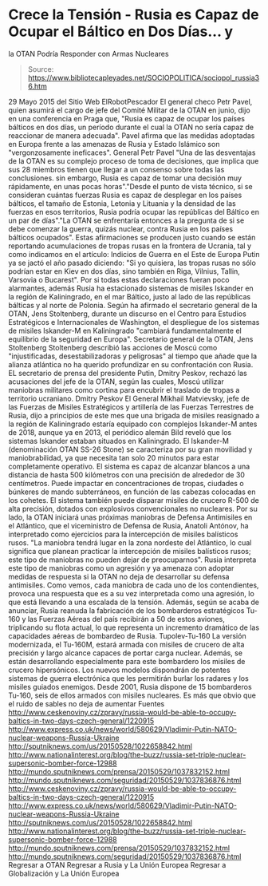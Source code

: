 # Crece la Tensión - Rusia es Capaz de Ocupar el Báltico en Dos Días... y 
la OTAN Podría Responder con Armas Nucleares

> Source: https://www.bibliotecapleyades.net/SOCIOPOLITICA/sociopol_russia36.htm

29 Mayo 2015
del Sitio Web ElRobotPescador
El general checo Petr Pavel, quien asumirá el cargo de jefe del Comité Militar de la OTAN en junio, dijo en una conferencia en Praga que,
"Rusia es capaz de ocupar los países bálticos en dos días, un período durante el cual la OTAN no sería capaz de reaccionar de manera adecuada".
Pavel afirma que las medidas adoptadas en Europa frente a las amenazas de Rusia y Estado Islámico son "vergonzosamente ineficaces".
General Petr Pavel
"Una de las desventajas de la OTAN es su complejo proceso de toma de decisiones, que implica que sus 28 miembros tienen que llegar a un consenso sobre todas las conclusiones. sin embargo, Rusia es capaz de tomar una decisión muy rápidamente, en unas pocas horas"."Desde el punto de vista técnico, si se consideran cuántas fuerzas Rusia es capaz de desplegar en los países bálticos, el tamaño de Estonia, Letonia y Lituania y la densidad de las fuerzas en esos territorios, Rusia podría ocupar las repúblicas del Báltico en un par de días"."La OTAN se enfrentaría entonces a la pregunta de si se debe comenzar la guerra, quizás nuclear, contra Rusia en los países bálticos ocupados".
Estas afirmaciones se producen justo cuando se están reportando acumulaciones de tropas rusas en la frontera de Ucrania, tal y como indicamos en el artículo: Indicios de Guerra en el Este de Europa
Putin ya se jactó el año pasado diciendo:
"Si yo quisiera, las tropas rusas no sólo podrían estar en Kiev en dos días, sino también en Riga, Vilnius, Tallin, Varsovia o Bucarest".
Por si todas estas declaraciones fueran poco alarmantes, además Rusia ha estacionado sistemas de misiles Iskander en la región de Kaliningrado, en el mar Báltico, justo al lado de las repúblicas bálticas y al norte de Polonia. Según ha afirmado el secretario general de la OTAN, Jens Stoltenberg, durante un discurso en el Centro para Estudios Estratégicos e Internacionales de Washington, el despliegue de los sistemas de misiles Iskander-M en Kaliningrado "cambiará fundamentalmente el equilibrio de la seguridad en Europa".
Secretario general de la OTAN,
Jens Stoltenberg
Stoltenberg describió las acciones de Moscú como "injustificadas, desestabilizadoras y peligrosas" al tiempo que añade que la alianza atlántica no ha querido profundizar en su confrontación con Rusia. EL secretario de prensa del presidente Putin, Dmitry Peskov, rechazó las acusaciones del jefe de la OTAN, según las cuales, Moscú utilizar maniobras militares como cortina para encubrir el traslado de tropas a territorio ucraniano.
Dmitry Peskov
El General Mikhail Matvievsky, jefe de las Fuerzas de Misiles Estratégicos y artillería de las Fuerzas Terrestres de Rusia, dijo a principios de este mes que una brigada de misiles reasignado a la región de Kaliningrado estaría equipado con complejos Iskander-M antes de 2018, aunque ya en 2013, el periódico alemán Bild reveló que los sistemas Iskander estaban situados en Kaliningrado.
El Iskander-M (denominación OTAN SS-26 Stone) se caracteriza por su gran movilidad y maniobrabilidad, ya que necesita tan solo 20 minutos para estar completamente operativo. El sistema es capaz de alcanzar blancos a una distancia de hasta 500 kilómetros con una precisión de alrededor de 30 centímetros. Puede impactar en concentraciones de tropas, ciudades o búnkeres de mando subterráneos, en función de las cabezas colocadas en los cohetes.
El sistema también puede disparar misiles de crucero R-500 de alta precisión, dotados con explosivos convencionales no nucleares. Por su lado, la OTAN iniciará unas próximas maniobras de Defensa Antimisiles en el Atlántico, que el viceministro de Defensa de Rusia, Anatoli Antónov, ha interpretado como ejercicios para la intercepción de misiles balísticos rusos.
"La maniobra tendrá lugar en la zona nordeste del Atlántico, lo cual significa que planean practicar la intercepción de misiles balísticos rusos; este tipo de maniobras no pueden dejar de preocuparnos".
Rusia interpreta este tipo de maniobras como un agresión y ya amenaza con adoptar medidas de respuesta si la OTAN no deja de desarrollar su defensa antimisiles.
Como vemos, cada maniobra de cada uno de los contendientes, provoca una respuesta que es a su vez interpretada como una agresión, lo que está llevando a una escalada de la tensión. Además, según se acaba de anunciar, Rusia reanuda la fabricación de los bombarderos estratégicos Tu-160 y las Fuerzas Aéreas del país recibirán a 50 de estos aviones, triplicando su flota actual, lo que representa un incremento dramático de las capacidades aéreas de bombardeo de Rusia.
Tupolev-Tu-160
La versión modernizada, el Tu-160M, estará armada con misiles de crucero de alta precisión y largo alcance capaces de portar carga nuclear.
Además, se están desarrollando especialmente para este bombardero los misiles de crucero hipersónicos. Los nuevos modelos dispondrán de potentes sistemas de guerra electrónica que les permitirán burlar los radares y los misiles guiados enemigos. Desde 2001, Rusia dispone de 15 bombarderos Tu-160, seis de ellos armados con misiles nucleares. Es más que obvio que el ruido de sables no deja de aumentar
Fuentes
http://www.ceskenoviny.cz/zpravy/russia-would-be-able-to-occupy-baltics-in-two-days-czech-general/1220915 http://www.express.co.uk/news/world/580629/Vladimir-Putin-NATO-nuclear-weapons-Russia-Ukraine http://sputniknews.com/us/20150528/1022658842.html http://www.nationalinterest.org/blog/the-buzz/russia-set-triple-nuclear-supersonic-bomber-force-12988 http://mundo.sputniknews.com/prensa/20150529/1037832152.html http://mundo.sputniknews.com/seguridad/20150529/1037836876.html
http://www.ceskenoviny.cz/zpravy/russia-would-be-able-to-occupy-baltics-in-two-days-czech-general/1220915
http://www.express.co.uk/news/world/580629/Vladimir-Putin-NATO-nuclear-weapons-Russia-Ukraine
http://sputniknews.com/us/20150528/1022658842.html
http://www.nationalinterest.org/blog/the-buzz/russia-set-triple-nuclear-supersonic-bomber-force-12988
http://mundo.sputniknews.com/prensa/20150529/1037832152.html
http://mundo.sputniknews.com/seguridad/20150529/1037836876.html
Regresar a OTAN
Regresar a Rusia y La Unión Europea
Regresar a Globalización y La Unión Europea

